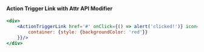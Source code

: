 #### Action Trigger Link with Attr API Modifier

```jsx
<div>
    <ActionTriggerLink href='#' onClick={() => alert('clicked!')} icon='warning' attr={{
        container: {style: {backgroundColor: 'red'}}
    }}/>
</div>
```